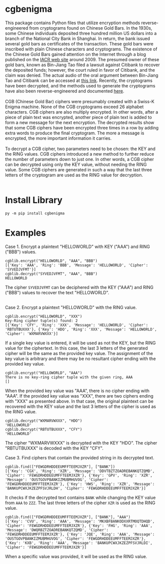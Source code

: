 # cgbenigma
This package contains Python files that utilize encryption methods reverse-engineered from cryptograms found on Chinese Gold Bars. In the 1930s, some Chinese individuals deposited three hundred million US dollars into a branch of the National City Bank in Shanghai. In return, the bank issued several gold bars as certificates of the transaction. These gold bars were inscribed with plain Chinese characters and cryptograms. The existence of the Chinese Gold Bars gained attention on the Internet through a blog published on the [IACR web site](https://www.iacr.org/misc/china/) around 2009. The presumed owner of these gold bars, known as Bin-Jiang Tao filed a lawsuit against Citibank to recover the deposited funds; however, the court ruled in favor of Citibank, and the claim was denied. The actual audio of the oral argument between Bin-Jiang Tao and Citibank can be accessed at [this link](https://www.courtlistener.com/audio/43830/bin-jiang-tao-v-citibank-n-a/). Recently, the cryptograms have been decrypted, and the methods used to generate the cryptograms have also been reverse-engineered and documented [here](https://github.com/milton6310/cgbCiphers.git).<br /><br />
CGB (Chinese Gold Bar) ciphers were presumably created with a Swiss-K Enigma machine. None of the CGB cryptograms exceed 26 alphabet characters. CGB ciphers are also multiply encrypted. In other words, after a piece of plain text was encrypted, another piece of plain text is added to form a new message for the next encryption. The decrypted results show that some CGB ciphers have been encrypted three times in a row by adding extra words to produce the final cryptogram. The more a message is encrypted, the more important information it carries.<br /><br />
To decrypt a CGB cipher, two parameters need to be chosen: the KEY and the RING values. CGB ciphers introduced a new method to further reduce the number of parameters down to just one. In other words, a CGB cipher can be decrypted using only the KEY value, without needing the RING value. Some CGB ciphers are generated in such a way that the last three letters of the cryptogram are used as the RING value for decryption.<br /><br />

# Install Library
```
py -m pip install cgbenigma
```

# Examples
Case 1. Encrypt a plaintext "HELLOWORLD" with KEY ("AAA") and RING ("BBB") values.
```
cgblib.encrypt("HELLOWORLD", "AAA", "BBB")
[{'Key': 'AAA', 'Ring': 'BBB', 'Message': 'HELLOWORLD', 'Cipher': 'SYVEDJVFMT'}]
cgblib.decrypt("SYVEDJVFMT", "AAA", "BBB")
HELLOWORLD
```
The cipher `SYVEDJVFMT` can be deciphered with the KEY ("AAA") and RING ("BBB") values to recover the text "HELLOWORLD".<br /><br />

Case 2. Encrypt a plaintext "HELLOWORLD" with the RING value.
```
cgblib.encrypt("HELLOWORLD", "XXX")
Key-Ring cipher tuple(s) found: 2
[{'Key': 'CFY', 'Ring': 'XXX', 'Message': 'HELLOWORLD', 'Cipher': 'RBTUTBUXXX'}, {'Key': 'HDO', 'Ring': 'XXX', 'Message': 'HELLOWORLD', 'Cipher': 'WXMARVWXXX'}]
```
If a single key value is entered, it will be used as not the KEY, but the RING value for the ciphertext. In this case, the last 3 letters of the generated cipher will be the same as the provided key value. The assignment of the key value is arbitrary and there may be no resultant cipher ending with the provided key value.
```
cgblib.encrypt("HELLOWORLD", "AAA")
There is no key-ring cipher tuple with the given ring, AAA
[]
```
When the provided key value was "AAA", there is no cipher ending with "AAA". If the provided key value was "XXX", there are two ciphers ending with "XXX" as presented above. In that case, the original plaintext can be recovered with the KEY value and the last 3 letters of the cipher is used as the RING value.
```
cgblib.decrypt("WXMARVWXXX", "HDO")
'HELLOWORLD'
cgblib.decrypt("RBTUTBUXXX", "CFY")
'HELLOWORLD'
```
The cipher "WXMARVWXXX" is decrypted with the KEY "HDO".
The cipher "RBTUTBUXXX" is decoded with the KEY "CFY".

Case 3. Find ciphers that contain the provided string in its decrypted text.
```
cgblib.find(["FEWGDRHDDEEUMFFTEEMJXZR"], ["BANK"])
[{'Key': 'CGX', 'Ring': 'XZR', 'Message': 'DDVTBZTZOADREBANKQTZQMD', 'Cipher': 'FEWGDRHDDEEUMFFTEEMJXZR'}, {'Key': 'GPV', 'Ring': 'XZR', 'Message': 'OUSTGOVPBANKIZMUBMHUVOG', 'Cipher': 'FEWGDRHDDEEUMFFTEEMJXZR'}, {'Key': 'HWS', 'Ring': 'XZR', 'Message': 'BANKUPCWXJKZEZPFSVJRLDH', 'Cipher': 'FEWGDRHDDEEUMFFTEEMJXZR'}]
```
It checks if the decrypted text contains `BANK` while changing the KEY value from `AAA` to `ZZZ`. The last three letters of the cipher `XZR` is used as the RING value.
```
cgblib.find(["FEWGDRHDDEEUMFFTEEMJXZR"], ["BANK"], "AAA")
[{'Key': 'CVU', 'Ring': 'AAA', 'Message': 'MKXBFBANKODXXRTMOQTDHQD', 'Cipher': 'FEWGDRHDDEEUMFFTEEMJXZR'}, {'Key': 'FHG', 'Ring': 'AAA', 'Message': 'DWQRBZTZOADREBANKQTZQMD', 'Cipher': 'FEWGDRHDDEEUMFFTEEMJXZR'}, {'Key': 'JQE', 'Ring': 'AAA', 'Message': 'OUSTGOVPBANKIZMUBMHUVOG', 'Cipher': 'FEWGDRHDDEEUMFFTEEMJXZR'}, {'Key': 'KXB', 'Ring': 'AAA', 'Message': 'BANKUPCWXJKZEZPFSVJRLDI', 'Cipher': 'FEWGDRHDDEEUMFFTEEMJXZR'}]
```
When a specific value was provided, it will be used as the RING value.

